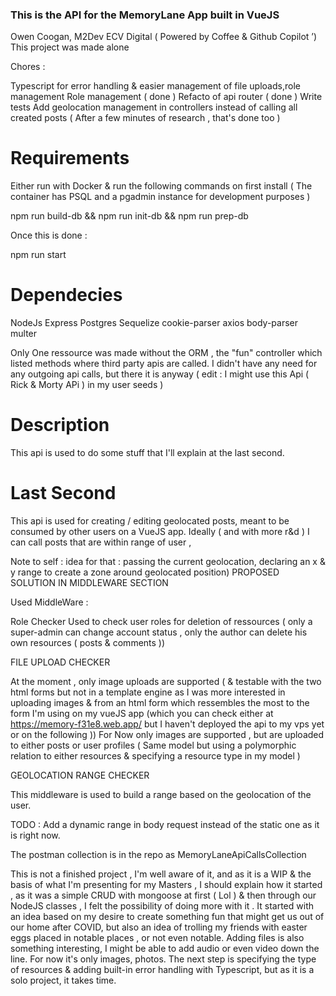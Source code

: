 ### This is the API for the MemoryLane App built in VueJS

Owen Coogan, M2Dev ECV Digital ( Powered by Coffee & Github Copilot ’)
This project was made alone


Chores :

  Typescript for error handling & easier management of file uploads,role management
  Role management ( done )
  Refacto of api router ( done )
  Write tests
  Add geolocation management in controllers instead of calling all created posts ( After a few minutes of research , that's done too )


# Requirements

Either run with Docker & run the following commands on first install ( The container has PSQL and a pgadmin instance for development purposes )

  npm run build-db && npm run init-db && npm run prep-db

Once this is done :

  npm run start


# Dependecies

NodeJs
Express
Postgres
Sequelize
cookie-parser
axios
body-parser
multer


Only One ressource was made without the ORM , the "fun" controller which listed methods where third party apis are called.
I didn't have any need for any outgoing api calls, but there it is anyway ( edit : I might use this Api ( Rick & Morty APi ) in my user seeds )


# Description

This api is used to do some stuff that I'll explain at the last second.

# Last Second

This api is used for creating / editing geolocated posts, meant to be consumed by other users on a VueJS app.
 Ideally ( and with more r&d ) I can call posts that are within range of user ,

 Note to self : idea for that : passing the current geolocation, declaring an x & y range to create a zone around geolocated position)
PROPOSED SOLUTION IN MIDDLEWARE SECTION


 Used MiddleWare :

 Role Checker
 Used to check user roles for deletion of ressources ( only a super-admin can change account status , only the author can delete his own resources ( posts & comments ))

 FILE UPLOAD CHECKER

 At the moment , only image uploads are supported ( & testable with the two html forms but not in a template engine as I was more interested in uploading images & from an html form which ressembles the most to the form I'm using on my vueJS app (which you can check either at https://memory-f31e8.web.app/ but I haven't deployed the api to my vps yet  or on the following ))
 For Now only images are supported , but are uploaded to either posts or user profiles ( Same model but using a polymorphic relation to either resources & specifying a resource type in my model )

GEOLOCATION RANGE CHECKER

This middleware is used to build a range based on the geolocation of the user.

TODO : Add a dynamic range in body request instead of the static one as it is right now.




 The postman collection is in the repo as MemoryLaneApiCallsCollection

This is not a finished project , I'm well aware of it, and as it is a WIP & the basis of what I'm presenting for my Masters , I should explain how it started , as it was a simple CRUD with mongoose at first ( Lol ) & then through our NodeJS classes , I felt the possibility of doing more with it .
It started with an idea based on my desire to create something fun that might get us out of our home after COVID, but also an idea of trolling my friends with easter eggs placed in notable places , or not even notable. Adding files is also something interesting, I might be able to add audio or even video down the line. For now it's only images, photos. The next step is specifying the type of resources & adding built-in error handling with Typescript, but as it is a solo project, it takes time.








